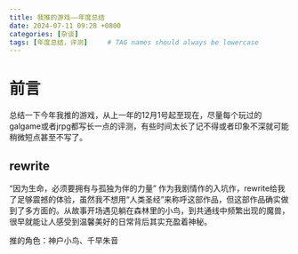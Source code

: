 ```yaml
---
title: 我推的游戏——年度总结
date: 2024-07-11 09:28 +0800
categories: [杂谈]
tags: [年度总结，评测]     # TAG names should always be lowercase
---
```


# 前言
总结一下今年我推的游戏，从上一年的12月1号起至现在，尽量每个玩过的galgame或者jrpg都写长一点的评测，有些时间太长了记不得或者印象不深就可能稍微短点甚至不写了。

## rewrite
“因为生命，必须要拥有与孤独为伴的力量”
作为我剧情作的入坑作，rewrite给我了足够震撼的体验，虽然我不想用“人类圣经”来称呼这部作品，但这部作品确实做到了多方面的。从故事开场遇见躺在森林里的小鸟，到共通线中频繁出现的魔兽，很早就能让人感受到温馨美好的日常背后其实充盈着神秘。


推的角色：神户小鸟、千早朱音

